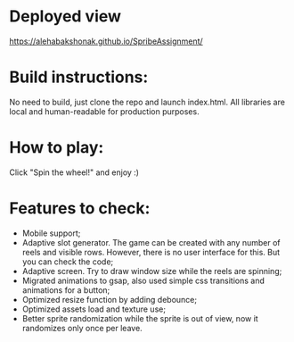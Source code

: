 # Deployed view
https://alehabakshonak.github.io/SpribeAssignment/

# Build instructions:
No need to build, just clone the repo and launch index.html.
All libraries are local and human-readable for production purposes.

# How to play:
Click "Spin the wheel!" and enjoy :)

# Features to check:
- Mobile support;
- Adaptive slot generator. The game can be created with any number of reels and visible rows. However, there is no user interface for this. But you can check the code;
- Adaptive screen. Try to draw window size while the reels are spinning;
- Migrated animations to gsap, also used simple css transitions and animations for a button;
- Optimized resize function by adding debounce;
- Optimized assets load and texture use;
- Better sprite randomization while the sprite is out of view, now it randomizes only once per leave.
